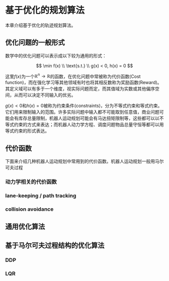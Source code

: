# 基于优化的规划算法

本章介绍基于优化的轨迹规划算法。

## 优化问题的一般形式

数学中的优化问题可以表示成以下较为通用的形式：

$$
\min f(x) \\
\text{s.t.} \\
g(x) < 0, h(x) = 0
$$

这里$f(x)$为一个$\mathbb{R}^n \rightarrow \mathbb{R}$的函数，在优化问题中常被称为代价函数(Cost function)，而在强化学习等其他领域有时也将其相反数称为奖励函数(Reward)。其定义域可以有多于一个维度，视实际问题而定，而其值域为实数或其他偏序空间，从而可以决定不同输入的优劣。

$g(x)<0$和$h(x)=0$被称为约束条件(constraints)，分为不等式约束和等式约束。它们用来限制输入的范围。许多实际问题中输入都不可能取到任意值，商业问题可能会有库存总量限制，机器人运动规划可能会有马达扭矩限制等，这些都可以以不等式约束的方式来表达；而机器人动力学方程、调度问题物品总量守恒等都可以用等式约束的形式表达。

## 代价函数

下面来介绍几种机器人运动规划中常用到的代价函数。机器人运动规划一般用马尔可夫过程

### 动力学相关的代价函数

### lane-keeping / path tracking

### collision avoidance

## 通用优化算法

## 基于马尔可夫过程结构的优化算法

### DDP

### LQR



